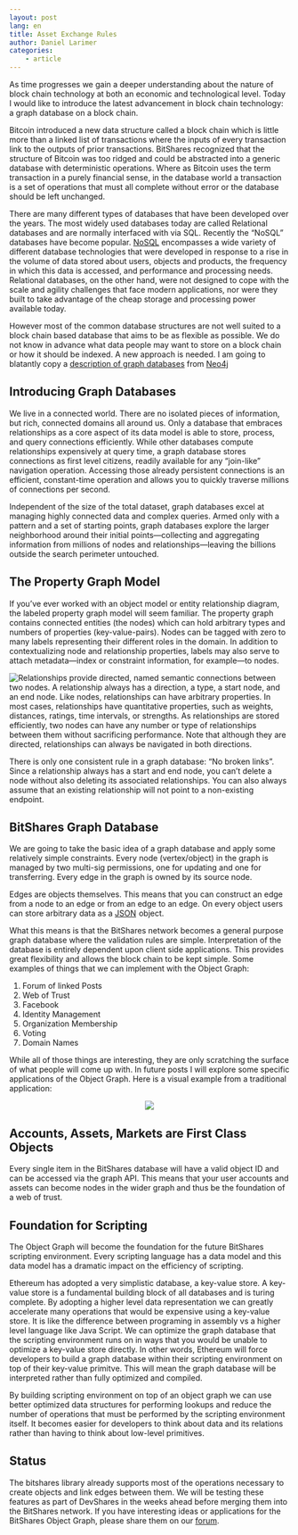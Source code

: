 ```yaml
---
layout: post
lang: en
title: Asset Exchange Rules
author: Daniel Larimer
categories: 
    - article
---
```


As time progresses we gain a deeper understanding about the nature of block chain technology at both an economic and technological level.   Today I would like to introduce the latest advancement in block chain technology: a graph database on a block chain.   

Bitcoin introduced a new data structure called a block chain which is little more than a linked list of transactions where the inputs of every transaction link to the outputs of prior transactions.   BitShares recognized that the structure of Bitcoin was too ridged and could be abstracted into a generic database with deterministic operations.   Where as Bitcoin uses the term transaction in a purely financial sense, in the database world a transaction is a set of operations that must all complete without error or the database should be left unchanged.   

There are many different types of databases that have been developed over the years.  The most widely used databases today are called Relational databases and are normally interfaced with via SQL.   Recently the “NoSQL” databases have become popular.  [NoSQL](http://www.mongodb.com/nosql-explained) encompasses a wide variety of different database technologies that were developed in response to a rise in the volume of data stored about users, objects and products, the frequency in which this data is accessed, and performance and processing needs. Relational databases, on the other hand, were not designed to cope with the scale and agility challenges that face modern applications, nor were they built to take advantage of the cheap storage and processing power available today. 

However most of the common database structures are not well suited to a block chain based database that aims to be as flexible as possible.  We do not know in advance what data people may want to store on a block chain or how it should be indexed.  A new approach is needed.  I am going to blatantly copy a [description of graph databases](http://neo4j.com/developer/graph-database/) from <a href="http://www.amazon.com/gp/product/1484200233/ref=as_li_tl?ie=UTF8&camp=1789&creative=9325&creativeASIN=1484200233&linkCode=as2&tag=bytesblog-20&linkId=7HYKKFCIBZWY3OD5">Neo4j</a><img src="http://ir-na.amazon-adsystem.com/e/ir?t=bytesblog-20&l=as2&o=1&a=1484200233" width="1" height="1" border="0" alt="" style="border:none !important; margin:0px !important;" />
   
## Introducing Graph Databases 

We live in a connected world. There are no isolated pieces of information, but rich, connected domains all around us. Only a database that embraces relationships as a core aspect of its data model is able to store, process, and query connections efficiently. While other databases compute relationships expensively at query time, a graph database stores connections as first level citizens, readily available for any “join-like” navigation operation. Accessing those already persistent connections is an efficient, constant-time operation and allows you to quickly traverse millions of connections per second.

Independent of the size of the total dataset, graph databases excel at managing highly connected data and complex queries. Armed only with a pattern and a set of starting points, graph databases explore the larger neighborhood around their initial points—​collecting and aggregating information from millions of nodes and relationships—​leaving the billions outside the search perimeter untouched.

## The Property Graph Model

If you’ve ever worked with an object model or entity relationship diagram, the labeled property graph model will seem familiar. The property graph contains connected entities (the nodes) which can hold arbitrary types and numbers of properties (key-value-pairs). Nodes can be tagged with zero to many labels representing their different roles in the domain. In addition to contextualizing node and relationship properties, labels may also serve to attach metadata—​index or constraint information, for example—​to nodes.

<img src="/media/graphdb.png" style="float:left;"/>
Relationships provide directed, named semantic connections between two nodes. A relationship always has a direction, a type, a start node, and an end node. Like nodes, relationships can have arbitrary properties. In most cases, relationships have quantitative properties, such as weights, distances, ratings, time intervals, or strengths. As relationships are stored efficiently, two nodes can have any number or type of relationships between them without sacrificing performance. Note that although they are directed, relationships can always be navigated in both directions.


There is only one consistent rule in a graph database: “No broken links”. Since a relationship always has a start and end node, you can’t delete a node without also deleting its associated relationships. You can also always assume that an existing relationship will not point to a non-existing endpoint.

## BitShares Graph Database

We are going to take the basic idea of a graph database and apply some relatively simple constraints.    Every node (vertex/object) in the graph is managed by two multi-sig permissions, one for updating and one for transferring.   Every edge in the graph is owned by its source node.

Edges are objects themselves.   This means that you can construct an edge from a node to an edge or from an edge to an edge.    On every object users can store arbitrary data as a <a href="http://www.amazon.com/gp/product/1500650404/ref=as_li_tl?ie=UTF8&camp=1789&creative=9325&creativeASIN=1500650404&linkCode=as2&tag=bytesblog-20&linkId=WLVK6IEOQCNTEFDO">JSON</a><img src="http://ir-na.amazon-adsystem.com/e/ir?t=bytesblog-20&l=as2&o=1&a=1500650404" width="1" height="1" border="0" alt="" style="border:none !important; margin:0px !important;" />
 object.     

What this means is that the BitShares network becomes a general purpose graph database where the validation rules are simple.   Interpretation of the database is entirely dependent upon client side applications.   This provides great flexibility and allows the block chain to be kept simple.   Some examples of things that we can implement with the Object Graph:

1. Forum of linked Posts 
2. Web of Trust
3. Facebook
4. Identity Management 
5. Organization Membership
6. Voting 
7. Domain Names

While all of those things are interesting, they are only scratching the surface of what people will come up with.  In future posts I will explore some specific applications of the Object Graph.  Here is a visual example from a traditional application:

<center>
<img src="/media/property_graph_model.png" />
</center>

## Accounts, Assets, Markets are First Class Objects 

Every single item in the BitShares database will have a valid object ID and can be accessed via the graph API.  This means that your user accounts and assets can become nodes in the wider graph and thus be the foundation of a web of trust.   

## Foundation for Scripting

The Object Graph will become the foundation for the future BitShares scripting environment.  Every scripting language has a data model and this data model has a dramatic impact on the efficiency of scripting.  

Ethereum has adopted a very simplistic database, a key-value store.   A key-value store is a fundamental building block of all databases and is turing complete.   By adopting a higher level data representation we can greatly accelerate many operations that would be expensive using a key-value store.   It is like the difference between programing in assembly vs a higher level language like Java Script.  We can optimize the graph database that the scripting environment runs on in ways that you would be unable to optimize a key-value store directly.   In other words, Ethereum will force developers to build a graph database within their scripting environment on top of their key-value primitve.  This will mean the graph database will be interpreted rather than fully optimized and compiled.  

By building scripting environment on top of an object graph we can use better optimized data structures for performing lookups and reduce the number of operations that must be performed by the scripting environment itself.   It becomes easier for developers to think about data and its relations rather than having to think about low-level primitives.

## Status 

The bitshares library already supports most of the operations necessary to create objects and link edges between them.   We will be testing these features as part of DevShares in the weeks ahead before merging them into the BitShares network.   If you have interesting ideas or applications for the BitShares Object Graph, please share them on our [forum](https://bitsharestalk.org).




